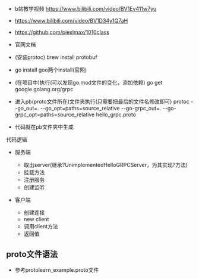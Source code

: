 * b站教学视频 https://www.bilibili.com/video/BV1Ev411w7yu
* https://www.bilibili.com/video/BV1D34y1Q7aH
* https://github.com/piexlmax/1010class
* 官网文档

* (安装protoc) brew install protobuf
* go install goo两个install(官网)
* (在项目中)执行(可以发现go.mod文件的变化，添加依赖) go get google.golang.org/grpc
* 进入pb(proto文件所在)文件夹执行(只需要把最后的文件名修改即可)
  protoc --go_out=. --go_opt=paths=source_relative --go-grpc_out=. --go-grpc_opt=paths=source_relative hello_grpc.proto
* 代码就在pb文件夹中生成

代码逻辑

* 服务端
    * 取出server(继承?UnimplementedHelloGRPCServer，为其实现?方法)
    * 挂载方法
    * 注册服务
    * 创建监听

* 客户端
    * 创建连接
    * new client
    * 调用client方法
    * 返回值

## proto文件语法
* 参考protolearn_example.proto文件